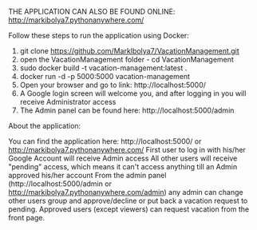 THE APPLICATION CAN ALSO BE FOUND ONLINE: http://markibolya7.pythonanywhere.com/

Follow these steps to run the application using Docker:

1. git clone https://github.com/MarkIbolya7/VacationManagement.git
2. open the VacationManagement folder - cd VacationManagement
3. sudo docker build -t vacation-management:latest .
4. docker run -d -p 5000:5000 vacation-management
5. Open your browser and go to link: http://localhost:5000/
6. A Google login screen will welcome you, and after logging in you will receive Administrator access
7. The Admin panel can be found here: http://localhost:5000/admin

About the application:

You can find the application here: http://localhost:5000/ or http://markibolya7.pythonanywhere.com/
First user to log in with his/her Google Account will receive Admin access
All other users will receive "pending" access, which means it can't access anything till an Admin approved his/her account
From the admin panel (http://localhost:5000/admin or http://markibolya7.pythonanywhere.com/admin) any admin can change other users group and approve/decline or put back a vacation request to pending.
Approved users (except viewers) can request vacation from the front page.